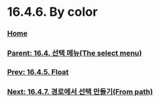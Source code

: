 # 16.4.6. By color

### [Home](./00-home.md)
### [Parent: 16.4. 선택 메뉴(The select menu)](./16-04-00-the-select-menu.md)
### [Prev: 16.4.5. Float](./16-04-05-float.md)
### [Next: 16.4.7. 경로에서 선택 만들기(From path)](./16-04-07-from-path.md)
